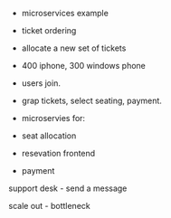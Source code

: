 
- microservices example

- ticket ordering

- allocate a new set of tickets
 - 400 iphone, 300 windows phone

- users join.
 - grap tickets, select seating, payment.

- microservies for:
 - seat allocation
 - resevation frontend
 - payment

support desk - send a message

scale out - bottleneck